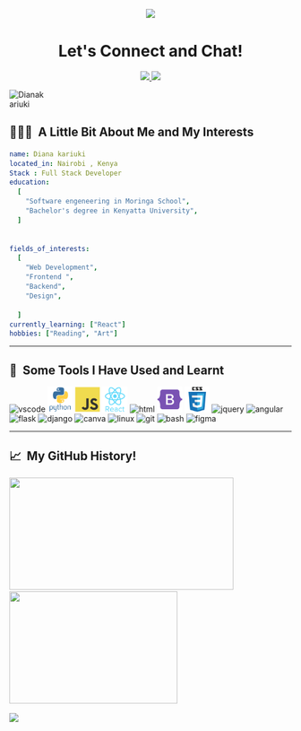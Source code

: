 <p align="center">
  <img src="https://capsule-render.vercel.app/api?text=Hey there!🕹️&animation=fadeIn&type=waving&color=gradient&height=100"/>
</p>

<h1 align="center">
  Let's Connect and Chat!
</h1>

<p align="center">
<a href="https://www.linkedin.com/in/dianakariuki/">
  <img height="50" src="https://user-images.githubusercontent.com/46517096/166973395-19676cd8-f8ec-4abf-83ff-da8243505b82.png"/>
</a>

<a href="https://mobile.twitter.com/k_w_Diana">
  <img height="50" src="https://user-images.githubusercontent.com/46517096/166974271-91dfa250-d70b-4cb9-8707-f1bda1b708c3.png"/>
</a>

</p>


<div style="display:inline-flex;flex-wrap:wrap">

  <img align="center" alt="Dianakariuki" height="70%" width="70%" src="https://media.giphy.com/media/L1R1tvI9svkIWwpVYr/giphy.gif">
  
  
</div>
  
<h2> 👨🏻‍💻 &nbsp;A Little Bit About Me and My Interests</h2>

```yaml
name: Diana kariuki
located_in: Nairobi , Kenya
Stack : Full Stack Developer
education:
  [
    "Software engeneering in Moringa School",
    "Bachelor's degree in Kenyatta University",
  ]


fields_of_interests:
  [
    "Web Development",
    "Frontend ",
    "Backend",
    "Design",
    
  ]
currently_learning: ["React"]
hobbies: ["Reading", "Art"]
```
  
---  
  
<h2> 🚀 &nbsp;Some Tools I Have Used and Learnt</h2>
<p align="left">
<img src="https://cdn.jsdelivr.net/gh/devicons/devicon/icons/vscode/vscode-original.svg" alt="vscode" width="45" height="45"/>
<img src="https://raw.githubusercontent.com/devicons/devicon/master/icons/python/python-original-wordmark.svg" alt="python" width="45" height="45" />
<img src="https://raw.githubusercontent.com/devicons/devicon/master/icons/javascript/javascript-original.svg" alt="javascript" width="45" height="45" />
<img src="https://raw.githubusercontent.com/devicons/devicon/master/icons/react/react-original-wordmark.svg" alt="react" width="45" height="45" />
<img src="https://cdn.jsdelivr.net/gh/devicons/devicon/icons/html5/html5-original.svg" alt="html" width="45" height="45"/>
<img src="https://raw.githubusercontent.com/devicons/devicon/master/icons/bootstrap/bootstrap-plain.svg" alt="bootstrap" width="45" height="45" />
<img src="https://raw.githubusercontent.com/devicons/devicon/master/icons/css3/css3-original-wordmark.svg" alt="css3" width="45" height="45" />
<img src="https://cdn.jsdelivr.net/gh/devicons/devicon/icons/jquery/jquery-plain-wordmark.svg" alt="jquery" width="45" height="45" />
<img src="https://cdn.jsdelivr.net/gh/devicons/devicon/icons/angularjs/angularjs-original.svg"  alt="angular" width="45" height="45" />
<img src="https://cdn.jsdelivr.net/gh/devicons/devicon/icons/flask/flask-original-wordmark.svg" alt="flask" width="45" height="45" />
<img src="https://cdn.jsdelivr.net/gh/devicons/devicon/icons/django/django-plain.svg" alt="django" width="45" height="45" />
<img src="https://cdn.jsdelivr.net/gh/devicons/devicon/icons/canva/canva-original.svg" alt="canva" width="45" height="45"/>
<img src="https://cdn.jsdelivr.net/gh/devicons/devicon/icons/linux/linux-original.svg" alt="linux" width="45" height="45"/>       
<img src="https://cdn.jsdelivr.net/gh/devicons/devicon/icons/git/git-original.svg" alt="git" width="45" height="45"/>
<img src="https://cdn.jsdelivr.net/gh/devicons/devicon/icons/bash/bash-original.svg" alt="bash" width="45" height="45"/>
<img src="https://cdn.jsdelivr.net/gh/devicons/devicon/icons/figma/figma-original.svg" alt="figma" width="45" height="45"/>   
</p>

---
<h2> 📈 &nbsp;My GitHub History!</h2>
<div>
  <img height="200rem" width="400rem" src="https://github-readme-stats.vercel.app/api?username=Dianakariuki&show_icons=true&theme=tokyonight&include_all_commits=true&count_private=true"/> 
  <img height="200rem" width="300rem"  src="https://github-readme-stats.vercel.app/api/top-langs/?username=Dianakariuki&layout=compact&langs_count=7&theme=tokyonight"/>
</div>

<p align="left">
  <img src="https://capsule-render.vercel.app/api?type=waving&color=gradient&height=100&section=footer"/>
</p>

